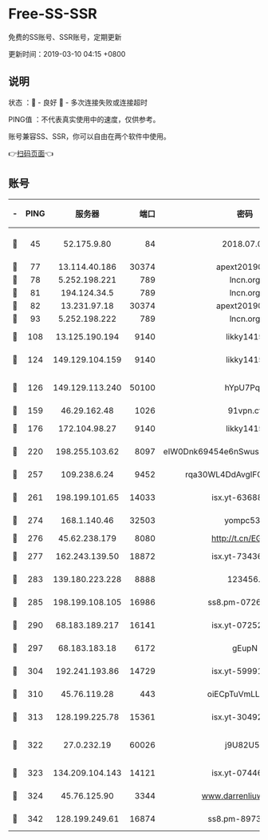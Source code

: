 # Free-SS-SSR

免费的SS账号、SSR账号，定期更新

更新时间：2019-03-10 04:15 +0800

## 说明

状态     ：🙂 - 良好 🙁 - 多次连接失败或连接超时

PING值   ：不代表真实使用中的速度，仅供参考。

账号兼容SS、SSR，你可以自由在两个软件中使用。

👉[扫码页面](https://liesauer.github.io/Free-SS-SSR/)👈

## 账号

|-|PING|服务器|端口|密码|加密方式|区域|
|:----:|:----:|:-----:|-----:|:----:|:----:|:----:|
|🙂|45|52.175.9.80|84|2018.07.07|chacha20-ietf-poly1305|HK|
|🙂|77|13.114.40.186|30374|apext2019006|chacha20|JP|
|🙂|78|5.252.198.221|789|lncn.org|rc4|JP|
|🙂|81|194.124.34.5|789|lncn.org|rc4|JP|
|🙂|82|13.231.97.18|30374|apext2019006|chacha20|JP|
|🙂|93|5.252.198.222|789|lncn.org|rc4|JP|
|🙂|108|13.125.190.194|9140|likky1415|aes-256-cfb|KR|
|🙂|124|149.129.104.159|9140|likky1415|aes-256-cfb|HK|
|🙂|126|149.129.113.240|50100|hYpU7PqP|chacha20-ietf-poly1305|CN|
|🙂|159|46.29.162.48|1026|91vpn.cf|rc4-md5|RU|
|🙂|176|172.104.98.27|9140|likky1415|aes-256-cfb|JP|
|🙂|220|198.255.103.62|8097|eIW0Dnk69454e6nSwuspv9DmS201tQ0D|aes-256-cfb|US|
|🙂|257|109.238.6.24|9452|rqa30WL4DdAvgIFG6Fs3znzTa|aes-256-cfb|FR|
|🙂|261|198.199.101.65|14033|isx.yt-63688704|aes-256-cfb|US|
|🙂|274|168.1.140.46|32503|yompc535|aes-256-cfb|AU|
|🙂|276|45.62.238.179|8080|http://t.cn/EGJIyrl|rc4-md5|CA|
|🙂|277|162.243.139.50|18872|isx.yt-73436373|aes-256-cfb|US|
|🙂|283|139.180.223.228|8888|123456..|aes-256-cfb|JP|
|🙂|285|198.199.108.105|16986|ss8.pm-07262504|aes-256-cfb|US|
|🙂|290|68.183.189.217|16141|isx.yt-07252342|aes-256-cfb|SG|
|🙂|297|68.183.183.18|6172|gEupN|aes-256-cfb|SG|
|🙂|304|192.241.193.86|14729|isx.yt-59991842|aes-256-cfb|US|
|🙂|310|45.76.119.28|443|oiECpTuVmLLxk4Ts|aes-256-cfb|AU|
|🙂|313|128.199.225.78|15361|isx.yt-30492264|aes-256-cfb|SG|
|🙂|322|27.0.232.19|60026|j9U82U53|xchacha20-ietf-poly1305|HK|
|🙂|323|134.209.104.143|14121|isx.yt-07446427|aes-256-cfb|SG|
|🙂|324|45.76.125.90|3344|www.darrenliuwei.com|aes-256-cfb|AU|
|🙂|342|128.199.249.61|16874|ss8.pm-89735842|aes-256-cfb|SG|

